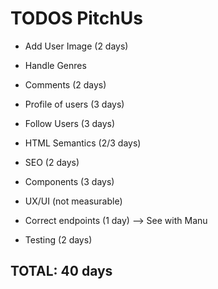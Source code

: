 # TODOS PitchUs

- Add User Image (2 days)

- Handle Genres
- Comments (2 days)
- Profile of users (3 days)
- Follow Users (3 days)
- HTML Semantics (2/3 days)
- SEO (2 days)
- Components (3 days)
- UX/UI (not measurable)
- Correct endpoints (1 day) --> See with Manu
- Testing (2 days)

## TOTAL: 40 days
